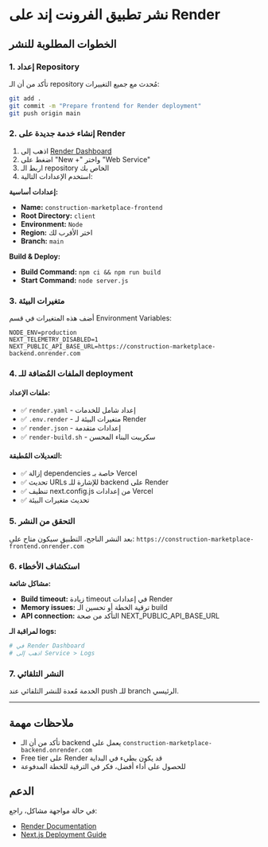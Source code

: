 # نشر تطبيق الفرونت إند على Render

## الخطوات المطلوبة للنشر

### 1. إعداد Repository
تأكد من أن الـ repository مُحدث مع جميع التغييرات:
```bash
git add .
git commit -m "Prepare frontend for Render deployment"
git push origin main
```

### 2. إنشاء خدمة جديدة على Render
1. اذهب إلى [Render Dashboard](https://dashboard.render.com/)
2. اضغط على "New +" واختر "Web Service"
3. اربط الـ repository الخاص بك
4. استخدم الإعدادات التالية:

**إعدادات أساسية:**
- **Name:** `construction-marketplace-frontend`
- **Root Directory:** `client`
- **Environment:** `Node`
- **Region:** اختر الأقرب لك
- **Branch:** `main`

**Build & Deploy:**
- **Build Command:** `npm ci && npm run build`
- **Start Command:** `node server.js`

### 3. متغيرات البيئة
أضف هذه المتغيرات في قسم Environment Variables:

```
NODE_ENV=production
NEXT_TELEMETRY_DISABLED=1
NEXT_PUBLIC_API_BASE_URL=https://construction-marketplace-backend.onrender.com
```

### 4. الملفات المُضافة للـ deployment

#### ملفات الإعداد:
- ✅ `render.yaml` - إعداد شامل للخدمات
- ✅ `.env.render` - متغيرات البيئة لـ Render
- ✅ `render.json` - إعدادات متقدمة
- ✅ `render-build.sh` - سكريبت البناء المحسن

#### التعديلات المُطبقة:
- ✅ إزالة dependencies خاصة بـ Vercel
- ✅ تحديث URLs للإشارة للـ backend على Render
- ✅ تنظيف next.config.js من إعدادات Vercel
- ✅ تحديث متغيرات البيئة

### 5. التحقق من النشر

بعد النشر الناجح، التطبيق سيكون متاح على:
`https://construction-marketplace-frontend.onrender.com`

### 6. استكشاف الأخطاء

**مشاكل شائعة:**
- **Build timeout:** زيادة timeout في إعدادات Render
- **Memory issues:** ترقية الخطة أو تحسين الـ build
- **API connection:** التأكد من صحة NEXT_PUBLIC_API_BASE_URL

**لمراقبة الـ logs:**
```bash
# في Render Dashboard
# اذهب إلى Service > Logs
```

### 7. النشر التلقائي
الخدمة مُعدة للنشر التلقائي عند push للـ branch الرئيسي.

---

## ملاحظات مهمة

- تأكد من أن الـ backend يعمل على `construction-marketplace-backend.onrender.com`
- Free tier على Render قد يكون بطيء في البداية
- للحصول على أداء أفضل، فكر في الترقية للخطة المدفوعة

## الدعم
في حالة مواجهة مشاكل، راجع:
- [Render Documentation](https://render.com/docs)
- [Next.js Deployment Guide](https://nextjs.org/docs/deployment)
